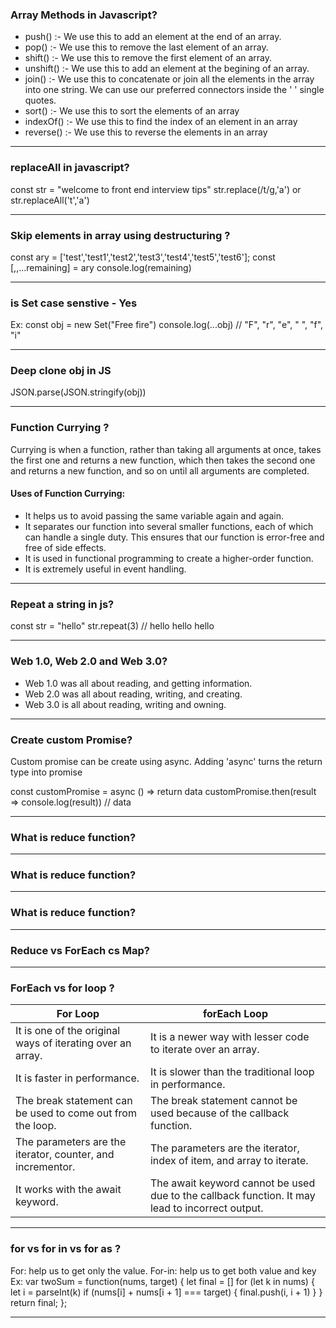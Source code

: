 ### Array Methods in Javascript?
- push() :- We use this to add an element at the end of an array.
- pop() :-  We use this to remove the last element of an array.
- shift() :- We use this to remove the first element of an array.
- unshift() :- We use this to add an element at the begining of an array.
- join() :- We use this to concatenate or join all the elements in the array into one string. We can use our preferred connectors inside the ' ' 
            single quotes.
- sort() :- We use this to sort the elements of an array
- indexOf() :- We use this to find the index of an element in an array
- reverse() :- We use this to reverse the elements in an array
---------------------------------------------------------------------------------------------------------------------------------------------------

### replaceAll in javascript?
const str = "welcome to front end interview tips" 
str.replace(/t/g,'a') or str.replaceAll('t','a')

---------------------------------------------------------------------------------------------------------------------------------------------------
            
### Skip elements in array using destructuring ?
const ary = ['test','test1','test2','test3','test4','test5','test6'];
const [,,...remaining] = ary
console.log(remaining)

---------------------------------------------------------------------------------------------------------------------------------------------------
            
### is Set case senstive - Yes 
Ex: const obj = new Set("Free fire")
    console.log(...obj) // "F", "r", "e", " ", "f", "i"
    
---------------------------------------------------------------------------------------------------------------------------------------------------

### Deep clone obj in JS

JSON.parse(JSON.stringify(obj))

---------------------------------------------------------------------------------------------------------------------------------------------------

### Function Currying ?
Currying is when a function, rather than taking all arguments at once, takes the first one and returns a new function, which then takes the second 
one and returns a new function, and so on until all arguments are completed.

#### Uses of Function Currying:
- It helps us to avoid passing the same variable again and again.
- It separates our function into several smaller functions, each of which can handle a single duty. This ensures that our function is error-free 
and free of side effects.
- It is used in functional programming to create a higher-order function.
- It is extremely useful in event handling.
---------------------------------------------------------------------------------------------------------------------------------------------------

### Repeat a string in js?
const str = "hello"
str.repeat(3) // hello hello hello

---------------------------------------------------------------------------------------------------------------------------------------------------

### Web 1.0, Web 2.0 and Web 3.0?
- Web 1.0 was all about reading, and getting information. 
- Web 2.0 was all about reading, writing, and creating. 
- Web 3.0 is all about reading, writing and owning.

---------------------------------------------------------------------------------------------------------------------------------------------------

### Create custom Promise?
Custom promise can be create using async.
Adding 'async' turns the return type into promise

const customPromise = async () => return data
customPromise.then(result => console.log(result)) // data

---------------------------------------------------------------------------------------------------------------------------------------------------

### What is reduce function?
---------------------------------------------------------------------------------------------------------------------------------------------------
            
### What is reduce function?
---------------------------------------------------------------------------------------------------------------------------------------------------
### What is reduce function?
---------------------------------------------------------------------------------------------------------------------------------------------------
### Reduce vs ForEach cs Map?

---------------------------------------------------------------------------------------------------------------------------------------------------
### ForEach vs for loop ?

|For Loop	|forEach Loop|
| ------------- | ------------- |
| It is one of the original ways of iterating over an array.	|It is a newer way with lesser code to iterate over an array.|
|It is faster in performance.	|It is slower than the traditional loop in performance.|
|The break statement can be used to come out from the loop.	|The break statement cannot be used because of the callback function.|
|The parameters are the iterator, counter, and incrementor.	|The parameters are the iterator, index of item, and array to iterate.|
|It works with the await keyword.	|The await keyword cannot be used due to the callback function. It may lead to incorrect output.|

---------------------------------------------------------------------------------------------------------------------------------------------------
### for vs for in vs for as ?

For: help us to get only the value.
For-in: help us to get both value and key
Ex: var twoSum = function(nums, target) {
    let final = []
      for (let k in nums) {
        let i = parseInt(k)
        if (nums[i] + nums[i + 1] === target) {
        final.push(i, i + 1)
        }
      }
      return final;
};

---------------------------------------------------------------------------------------------------------------------------------------------------
